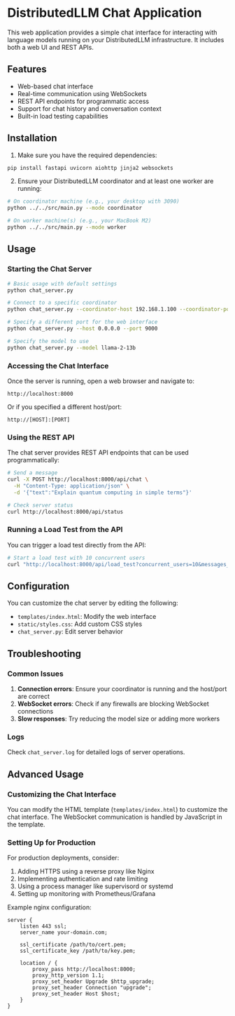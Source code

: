 # DistributedLLM Chat Application

This web application provides a simple chat interface for interacting with language models running on your DistributedLLM infrastructure. It includes both a web UI and REST APIs.

## Features

- Web-based chat interface
- Real-time communication using WebSockets
- REST API endpoints for programmatic access
- Support for chat history and conversation context
- Built-in load testing capabilities

## Installation

1. Make sure you have the required dependencies:

```bash
pip install fastapi uvicorn aiohttp jinja2 websockets
```

2. Ensure your DistributedLLM coordinator and at least one worker are running:

```bash
# On coordinator machine (e.g., your desktop with 3090)
python ../../src/main.py --mode coordinator

# On worker machine(s) (e.g., your MacBook M2)
python ../../src/main.py --mode worker
```

## Usage

### Starting the Chat Server

```bash
# Basic usage with default settings
python chat_server.py

# Connect to a specific coordinator
python chat_server.py --coordinator-host 192.168.1.100 --coordinator-port 5555

# Specify a different port for the web interface
python chat_server.py --host 0.0.0.0 --port 9000

# Specify the model to use
python chat_server.py --model llama-2-13b
```

### Accessing the Chat Interface

Once the server is running, open a web browser and navigate to:

```
http://localhost:8000
```

Or if you specified a different host/port:

```
http://[HOST]:[PORT]
```

### Using the REST API

The chat server provides REST API endpoints that can be used programmatically:

```bash
# Send a message
curl -X POST http://localhost:8000/api/chat \
  -H "Content-Type: application/json" \
  -d '{"text":"Explain quantum computing in simple terms"}'

# Check server status
curl http://localhost:8000/api/status
```

### Running a Load Test from the API

You can trigger a load test directly from the API:

```bash
# Start a load test with 10 concurrent users
curl "http://localhost:8000/api/load_test?concurrent_users=10&messages_per_user=5"
```

## Configuration

You can customize the chat server by editing the following:

- `templates/index.html`: Modify the web interface
- `static/styles.css`: Add custom CSS styles
- `chat_server.py`: Edit server behavior

## Troubleshooting

### Common Issues

1. **Connection errors**: Ensure your coordinator is running and the host/port are correct
2. **WebSocket errors**: Check if any firewalls are blocking WebSocket connections
3. **Slow responses**: Try reducing the model size or adding more workers

### Logs

Check `chat_server.log` for detailed logs of server operations.

## Advanced Usage

### Customizing the Chat Interface

You can modify the HTML template (`templates/index.html`) to customize the chat interface. The WebSocket communication is handled by JavaScript in the template.

### Setting Up for Production

For production deployments, consider:

1. Adding HTTPS using a reverse proxy like Nginx
2. Implementing authentication and rate limiting
3. Using a process manager like supervisord or systemd
4. Setting up monitoring with Prometheus/Grafana

Example nginx configuration:

```nginx
server {
    listen 443 ssl;
    server_name your-domain.com;

    ssl_certificate /path/to/cert.pem;
    ssl_certificate_key /path/to/key.pem;

    location / {
        proxy_pass http://localhost:8000;
        proxy_http_version 1.1;
        proxy_set_header Upgrade $http_upgrade;
        proxy_set_header Connection "upgrade";
        proxy_set_header Host $host;
    }
}
```